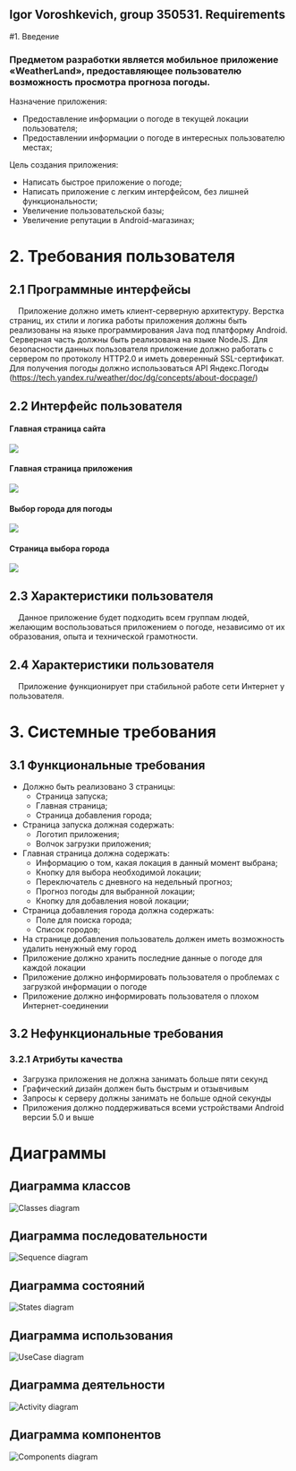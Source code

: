 ## Igor Voroshkevich, group 350531. Requirements

#1. Введение
### Предметом разработки является мобильное приложение «WeatherLand», предоставляющее пользователю возможность просмотра прогноза погоды.
Назначение приложения:
+ Предоставление информации о погоде в текущей локации пользователя;
+ Предоставлении информации о погоде в интересных пользователю местах;

Цель создания приложения:
+ Написать быстрое приложение о погоде;
+ Написать приложение с легким интерфейсом, без лишней функциональности;
+ Увеличение пользовательской базы;
+ Увеличение репутации в Android-магазинах;

# 2. Требования пользователя
## 2.1 Программные интерфейсы
&nbsp;&nbsp;&nbsp;&nbsp;Приложение должно иметь клиент-серверную архитектуру. Верстка страниц, их стили и логика работы приложения должны быть реализованы на языке программирования Java под платформу Android. Серверная часть должны быть реализована на языке NodeJS. Для безопасности данных пользователя приложение должно работать с сервером по протоколу HTTP2.0 и иметь доверенный SSL-сертификат. Для получения погоды должно использоваться API Яндекс.Погоды (https://tech.yandex.ru/weather/doc/dg/concepts/about-docpage/)

## 2.2 Интерфейс пользователя

#### Главная страница сайта
![](https://raw.githubusercontent.com/igorVoroshkevich350531/srs/master/images/logo.png)

#### Главная страница приложения
![](https://raw.githubusercontent.com/igorVoroshkevich350531/srs/master/images/main.png)

#### Выбор города для погоды
![](https://raw.githubusercontent.com/igorVoroshkevich350531/srs/master/images/setCity.png)

#### Страница выбора города
![](https://raw.githubusercontent.com/igorVoroshkevich350531/srs/master/images/addCity.png)

## 2.3 Характеристики пользователя
&nbsp;&nbsp;&nbsp;&nbsp;Данное приложение будет подходить всем группам людей, желающим воспользоваться приложением о погоде, независимо от их образования, опыта и технической грамотности.

## 2.4 Характеристики пользователя
&nbsp;&nbsp;&nbsp;&nbsp;Приложение функционирует при стабильной работе сети Интернет у пользователя.

# 3. Системные требования
## 3.1 Функциональные требования
* Должно быть реализовано 3 страницы:
  * Страница запуска;
  * Главная страница;
  * Страница добавления города;
* Страница запуска должная содержать:
  * Логотип приложения;
  * Волчок загрузки приложения;
* Главная страница должна содержать:
  * Информацию о том, какая локация в данный момент выбрана;
  * Кнопку для выбора необходимой локации;
  * Переключатель с дневного на недельный прогноз;
  * Прогноз погоды для выбранной локации;
  * Кнопку для добавления новой локации;
* Страница добавления города должна содержать:
  * Поле для поиска города;
  * Список городов;
* На странице добавления пользователь должен иметь возможность удалить ненужный ему город
* Приложение должно хранить последние данные о погоде для каждой локации
* Приложение должно информировать пользователя о проблемах с загрузкой информации о погоде
* Приложение должно информировать пользователя о плохом Интернет-соединении

## 3.2 Нефункциональные требования
### 3.2.1 Атрибуты качества
* Загрузка приложения не должна занимать больше пяти секунд
* Графический дизайн должен быть быстрым и отзывчивым
* Запросы к серверу должны занимать не больше одной секунды
* Приложения должно поддерживаться всеми устройствами Android версии 5.0 и выше

# <span name="diagrams">Диаграммы</span>
## Диаграмма классов
![Classes diagram](https://github.com/igorVoroshkevich350531/srs/blob/master/diagrams/classes.jpg?raw=true)

## Диаграмма последовательности
![Sequence diagram](https://github.com/igorVoroshkevich350531/srs/blob/master/diagrams/posledovat.jpg?raw=true)

## Диаграмма состояний
![States diagram](https://github.com/igorVoroshkevich350531/srs/blob/master/diagrams/states.jpg?raw=true)

## Диаграмма использования
![UseCase diagram](https://github.com/igorVoroshkevich350531/srs/blob/master/diagrams/useCase.jpg?raw=true)

## Диаграмма деятельности
![Activity diagram](https://github.com/igorVoroshkevich350531/srs/blob/master/diagrams/activity.jpg?raw=true)

## Диаграмма компонентов
![Components diagram](https://github.com/igorVoroshkevich350531/srs/blob/master/diagrams/omponents.jpg?raw=true)
